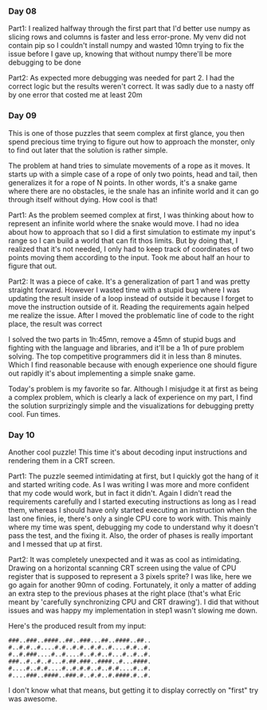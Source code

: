### Day 08

Part1: I realized halfway through the first part that I'd better use numpy as slicing rows and columns is faster and less error-prone. My venv did not contain pip so I couldn't install numpy and wasted 10mn trying to fix the issue before I gave up, knowing that without numpy there'll be more debugging to be done

Part2: As expected more debugging was needed for part 2. I had the correct logic but the results weren't correct. It was sadly due to a nasty off by one error that costed me at least 20m

### Day 09

This is one of those puzzles that seem complex at first glance, you then spend precious time trying to figure out how to approach the monster, only to find out later that the solution is rather simple.

The problem at hand tries to simulate movements of a rope as it moves. It starts up with a simple case of a rope of only two points, head and tail, then generalizes it for a rope of N points. In other words, it's a snake game where there are no obstacles, ie the snale has an infinite world and it can go through itself without dying. How cool is that!

Part1: As the problem seemed complex at first, I was thinking about how to represent an infinite world where the snake would move. I had no idea about how to approach that so I did a first simulation to estimate my input's range so I can build a world that can fit thos limits. But by doing that, I realized that it's not needed, I only had to keep track of coordinates of two points moving them according to the input. Took me about half an hour to figure that out.

Part2: It was a piece of cake. It's a generalization of part 1 and was pretty straight forward. However I wasted time with a stupid bug where I was updating the result inside of a loop instead of outside it because I forget to move the instruction outside of it. Reading the requirements again helped me realize the issue. After I moved the problematic line of code to the right place, the result was correct


I solved the two parts in 1h:45mn, remove a 45mn of stupid bugs and fighting with the language and libraries, and it'll be a 1h of pure problem solving. The top competitive programmers did it in less than 8 minutes. Which I find reasonable because with enough experience one should figure out rapidly it's about implementing a simple snake game.

Today's problem is my favorite so far. Although I misjudge it at first as being a complex problem, which is clearly a lack of experience on my part, I find the solution surprizingly simple and the visualizations for debugging pretty cool. Fun times.

### Day 10

Another cool puzzle! This time it's about decoding input instructions and rendering them in a CRT screen.

Part1: The puzzle seemed intimidating at first, but I quickly got the hang of it and started writing code. As I was writing I was more and more confident that my code would work, but in fact it didn't. Again I didn't read the requirements carefully and I started executing instructions as long as I read them, whereas I should have only started executing an instruction when the last one finies, ie, there's only a single CPU core to work with. This mainly where my time was spent, debugging my code to understand why it doesn't pass the test, and the fixing it. Also, the order of phases is really important and I messed that up at first.

Part2: It was completely unexpected and it was as cool as intimidating. Drawing on a horizontal scanning CRT screen using the value of CPU register that is supposed to represent a 3 pixels sprite? I was like, here we go again for another 90mn of coding. Fortunately, it only a matter of adding an extra step to the previous phases at the right place (that's what Eric meant by 'carefully synchronizing CPU and CRT drawing'). I did that without issues and was happy my implementation in step1 wasn't slowing me down.

Here's the produced result from my input:

```
###..###..####..##..###...##..####..##..
#..#.#..#....#.#..#.#..#.#..#....#.#..#.
#..#.###....#..#....#..#.#..#...#..#..#.
###..#..#..#...#.##.###..####..#...####.
#....#..#.#....#..#.#.#..#..#.#....#..#.
#....###..####..###.#..#.#..#.####.#..#.
```

I don't know what that means, but getting it to display correctly on "first" try was awesome.
